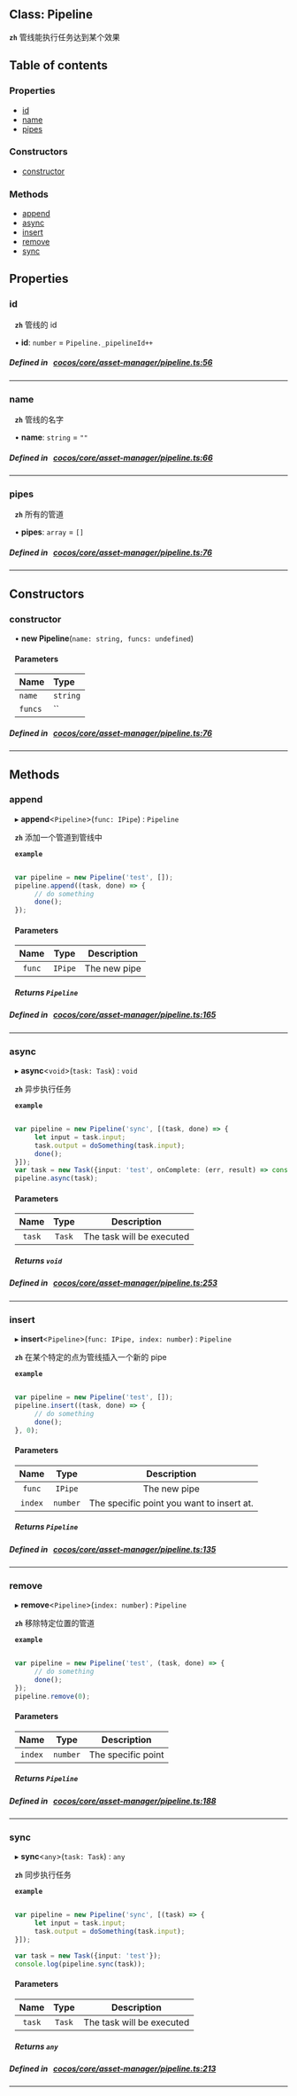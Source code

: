 
## Class: Pipeline






**`zh`** 
管线能执行任务达到某个效果




<div class="table-of-content">
<h2>Table of contents</h2>


### Properties

- [ id](#id)
- [ name](#name)
- [ pipes](#pipes)

### Constructors

- [ constructor](#constructor)

### Methods

- [ append](#append)
- [ async](#async)
- [ insert](#insert)
- [ remove](#remove)
- [ sync](#sync)
</div>

## Properties


### id
<div style="margin-left: 10px;">



**`zh`** 
管线的 id






•  **id**:
`number`  = `Pipeline._pipelineId++`
</div>

##### Defined in &nbsp;   [cocos/core/asset-manager/pipeline.ts:56](https://github.com/cocos-creator/engine/blob/c7bf6b8a9/cocos/core/asset-manager/pipeline.ts#L56)&nbsp;


___


### name
<div style="margin-left: 10px;">



**`zh`** 
管线的名字






•  **name**:
`string`  = `""`
</div>

##### Defined in &nbsp;   [cocos/core/asset-manager/pipeline.ts:66](https://github.com/cocos-creator/engine/blob/c7bf6b8a9/cocos/core/asset-manager/pipeline.ts#L66)&nbsp;


___


### pipes
<div style="margin-left: 10px;">



**`zh`** 
所有的管道






•  **pipes**:
`array`  = `[]`
</div>

##### Defined in &nbsp;   [cocos/core/asset-manager/pipeline.ts:76](https://github.com/cocos-creator/engine/blob/c7bf6b8a9/cocos/core/asset-manager/pipeline.ts#L76)&nbsp;


___

<!---->
## Constructors


### constructor
<div style="margin-left: 10px;">

• **new Pipeline**(`name: string, funcs: undefined`)

#### Parameters

| Name | Type |
| :------ | :------ |
| `name` | `string` |
| `funcs` | `` |
</div>

##### Defined in &nbsp;   [cocos/core/asset-manager/pipeline.ts:76](https://github.com/cocos-creator/engine/blob/c7bf6b8a9/cocos/core/asset-manager/pipeline.ts#L76)&nbsp;


---

<!---->
## Methods

### append

<div style="margin-left: 10px;">

▸   **append**<`Pipeline`\>(`func: IPipe`) : `Pipeline`



**`zh`** 
添加一个管道到管线中




**`example`**

```ts

var pipeline = new Pipeline('test', []);
pipeline.append((task, done) => {
     // do something
     done();
});


```



#### Parameters

| Name | Type | Description |
| :------: | :------: | :------: |
| `func` | `IPipe` | The new pipe  |


##### Returns `Pipeline`
</div>

##### Defined in &nbsp;   [cocos/core/asset-manager/pipeline.ts:165](https://github.com/cocos-creator/engine/blob/c7bf6b8a9/cocos/core/asset-manager/pipeline.ts#L165)&nbsp;
___
### async

<div style="margin-left: 10px;">

▸   **async**<`void`\>(`task: Task`) : `void`



**`zh`** 
异步执行任务




**`example`**

```ts

var pipeline = new Pipeline('sync', [(task, done) => {
     let input = task.input;
     task.output = doSomething(task.input);
     done();
}]);
var task = new Task({input: 'test', onComplete: (err, result) => console.log(result)});
pipeline.async(task);


```



#### Parameters

| Name | Type | Description |
| :------: | :------: | :------: |
| `task` | `Task` | The task will be executed  |


##### Returns `void`
</div>

##### Defined in &nbsp;   [cocos/core/asset-manager/pipeline.ts:253](https://github.com/cocos-creator/engine/blob/c7bf6b8a9/cocos/core/asset-manager/pipeline.ts#L253)&nbsp;
___
### insert

<div style="margin-left: 10px;">

▸   **insert**<`Pipeline`\>(`func: IPipe, index: number`) : `Pipeline`



**`zh`** 
在某个特定的点为管线插入一个新的 pipe




**`example`**

```ts

var pipeline = new Pipeline('test', []);
pipeline.insert((task, done) => {
     // do something
     done();
}, 0);


```



#### Parameters

| Name | Type | Description |
| :------: | :------: | :------: |
| `func` | `IPipe` | The new pipe  |
| `index` | `number` | The specific point you want to insert at.  |


##### Returns `Pipeline`
</div>

##### Defined in &nbsp;   [cocos/core/asset-manager/pipeline.ts:135](https://github.com/cocos-creator/engine/blob/c7bf6b8a9/cocos/core/asset-manager/pipeline.ts#L135)&nbsp;
___
### remove

<div style="margin-left: 10px;">

▸   **remove**<`Pipeline`\>(`index: number`) : `Pipeline`



**`zh`** 
移除特定位置的管道




**`example`**

```ts

var pipeline = new Pipeline('test', (task, done) => {
     // do something
     done();
});
pipeline.remove(0);


```



#### Parameters

| Name | Type | Description |
| :------: | :------: | :------: |
| `index` | `number` | The specific point  |


##### Returns `Pipeline`
</div>

##### Defined in &nbsp;   [cocos/core/asset-manager/pipeline.ts:188](https://github.com/cocos-creator/engine/blob/c7bf6b8a9/cocos/core/asset-manager/pipeline.ts#L188)&nbsp;
___
### sync

<div style="margin-left: 10px;">

▸   **sync**<`any`\>(`task: Task`) : `any`



**`zh`** 
同步执行任务




**`example`**

```ts

var pipeline = new Pipeline('sync', [(task) => {
     let input = task.input;
     task.output = doSomething(task.input);
}]);

var task = new Task({input: 'test'});
console.log(pipeline.sync(task));


```



#### Parameters

| Name | Type | Description |
| :------: | :------: | :------: |
| `task` | `Task` | The task will be executed  |


##### Returns `any`
</div>

##### Defined in &nbsp;   [cocos/core/asset-manager/pipeline.ts:213](https://github.com/cocos-creator/engine/blob/c7bf6b8a9/cocos/core/asset-manager/pipeline.ts#L213)&nbsp;
___
<!---->



